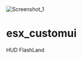 ![Screenshot_1](https://user-images.githubusercontent.com/85451435/126378777-619642ba-16ce-40d3-b573-0454490197ac.png)
# esx_customui
HUD FlashLand

